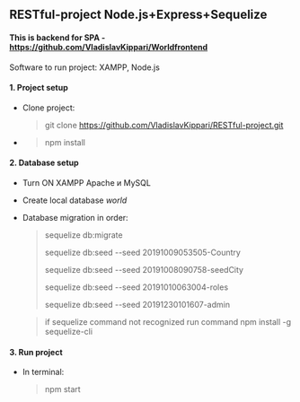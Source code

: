 
## RESTful-project Node.js+Express+Sequelize 
#### This is backend for SPA - https://github.com/VladislavKippari/Worldfrontend
Software to run project: XAMPP, Node.js
#### 1. Project setup
* Clone project:
  > git clone https://github.com/VladislavKippari/RESTful-project.git
* 
  > npm install
#### 2. Database setup
* Turn ON XAMPP Apache и MySQL
* Create local database *world*
* Database migration in order:
  >sequelize db:migrate
  >
  >sequelize db:seed --seed 20191009053505-Country
  >
  >sequelize db:seed --seed 20191008090758-seedCity  
  >
  >sequelize db:seed --seed 20191010063004-roles
  >
  >sequelize db:seed --seed 20191230101607-admin
  
  >if sequelize command not recognized run command npm install -g sequelize-cli
  
   

#### 3. Run project
* In terminal:
  > npm start
